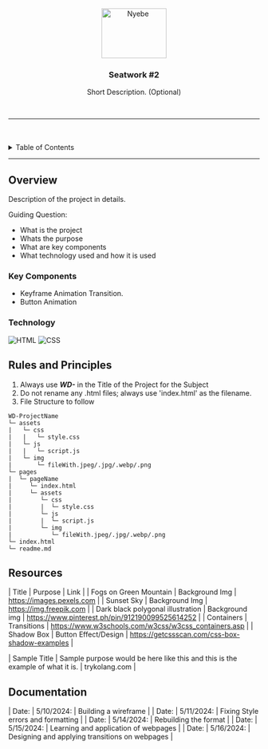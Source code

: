 <a name="readme-top"/>

<br/>

<br />
<div align="center">
  <a href="https://github.com/Gabrrpr/">
  <!-- TODO: If you want to add logo or banner you can add it here -->
    <img src="https://i.pinimg.com/564x/17/e2/f8/17e2f86ed3833e19314ddbf1f5511295.jpg"alt="Nyebe" width="130" height="100">
  </a>
<!-- TODO: Seatwork #2 -->
  <h3 align="center">Seatwork #2</h3>
</div>
<!-- TODO: Make a short description -->
<div align="center">
  Short Description. (Optional)
</div>

<br />

<!-- TODO: Change the zyx-0314 into your github username  -->
<!-- TODO: Change the WD-Template-Project into the same name of your folder -->
![]()

---

<br />
<br />

<!-- TODO: If you want to add more layers for your readme -->
<details>
  <summary>Table of Contents</summary>
  <ol>
    <li>
      <a href="#overview">Overview</a>
      <ol>
        <li>
          <a href="#key-components">Key Components</a>
        </li>
        <li>
          <a href="#technology">Technology</a>
        </li>
      </ol>
    </li>
    <li>
      <a href="#rules-and-principles">Rules and Principles</a>
    </li>
    <li>
      <a href="#resources">Resources</a>
    </li>
  </ol>
</details>

---

## Overview

<!-- TODO: To be changed -->
<!-- The following are just sample -->
Description of the project in details.

Guiding Question:
- What is the project
- Whats the purpose
- What are key components
- What technology used and how it is used

### Key Components
<!-- TODO: List of Key Components -->
<!-- The following are just sample -->
- Keyframe Animation Transition.
- Button Animation

### Technology
<!-- TODO: List of Technology Used -->
![HTML](https://img.shields.io/badge/HTML-E34F26?style=for-the-badge&logo=html5&logoColor=white)
![CSS](https://img.shields.io/badge/CSS-1572B6?style=for-the-badge&logo=css3&logoColor=white)

## Rules and Principles
1. Always use ***WD-*** in the Title of the Project for the Subject
2. Do not rename any .html files; always use 'index.html' as the filename.
3. File Structure to follow

```
WD-ProjectName
└─ assets
|   └─ css
|   |   └─ style.css
|   └─ js
|   |   └─ script.js
|   └─ img
|       └─ fileWith.jpeg/.jpg/.webp/.png
└─ pages
|  └─ pageName
|     └─ index.html
|     └─ assets
|        └─ css
|        |  └─ style.css
|        └─ js
|        |  └─ script.js
|        └─ img
|           └─ fileWith.jpeg/.jpg/.webp/.png
└─ index.html
└─ readme.md
```

## Resources

<!-- TODO: Add References -->
| Title | Purpose | Link |
| Fogs on Green Mountain | Background Img | https://images.pexels.com |
| Sunset Sky | Background Img | https://img.freepik.com |
| Dark black polygonal illustration | Background img | https://www.pinterest.ph/pin/912190099525614252 |
| Containers | Transitions | https://www.w3schools.com/w3css/w3css_containers.asp |
| Shadow Box | Button Effect/Design | https://getcssscan.com/css-box-shadow-examples |


| Sample Title | Sample purpose would be here like this and this is the example of what it is. | trykolang.com |

## Documentation

| Date: | 5/10/2024: | Building a wireframe |
| Date: | 5/11/2024: | Fixing Style errors and formatting |
| Date: | 5/14/2024: |  Rebuilding the format |
| Date: | 5/15/2024: | Learning and application of webpages |
| Date: | 5/16/2024: | Designing and applying transitions on webpages |
